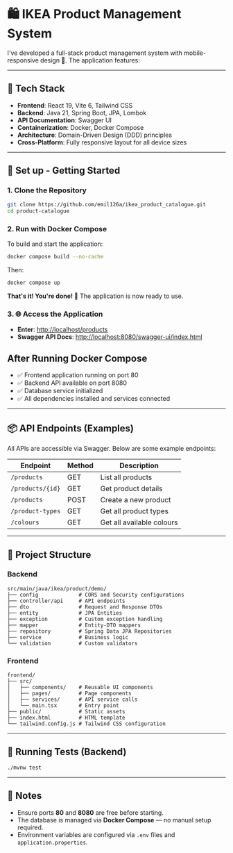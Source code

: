 # 🛍️ IKEA Product Management System

I've developed a full-stack product management system with mobile-responsive design 📱. The application features:

---

## 🧰 Tech Stack

- **Frontend**: React 19, Vite 6, Tailwind CSS
- **Backend**: Java 21, Spring Boot, JPA, Lombok
- **API Documentation**: Swagger UI
- **Containerization**: Docker, Docker Compose
- **Architecture**: Domain-Driven Design (DDD) principles
- **Cross-Platform**: Fully responsive layout for all device sizes 

---

## 🚀 Set up - Getting Started 

### 1. Clone the Repository

```bash
git clone https://github.com/emil126a/ikea_product_catalogue.git
cd product-catalogue
```

### 2. Run with Docker Compose

To build and start the application:

```bash
docker compose build --no-cache
```

Then:

```bash
docker compose up
```

**That's it! You're done! 🎉** The application is now ready to use.

### 3. 🌐 Access the Application
- **Enter**: [http://localhost/products](http://localhost/products)
- **Swagger API Docs**: [http://localhost:8080/swagger-ui/index.html](http://localhost:8080/swagger-ui/index.html)


## After Running Docker Compose

- ✅ Frontend application running on port 80
- ✅ Backend API available on port 8080
- ✅ Database service initialized
- ✅ All dependencies installed and services connected
---

## 📦 API Endpoints (Examples)

All APIs are accessible via Swagger. Below are some example endpoints:

| Endpoint            | Method | Description                 |
|---------------------|--------|-----------------------------|
| `/products`         | GET    | List all products           |
| `/products/{id}`    | GET    | Get product details         |
| `/products`         | POST   | Create a new product        |
| `/product-types`    | GET    | Get all product types       |
| `/colours`          | GET    | Get all available colours   |

---

## 📂 Project Structure

### Backend

```
src/main/java/ikea/product/demo/
├── config             # CORS and Security configurations
├── controller/api     # API endpoints
├── dto                # Request and Response DTOs
├── entity             # JPA Entities
├── exception          # Custom exception handling
├── mapper             # Entity-DTO mappers
├── repository         # Spring Data JPA Repositories
├── service            # Business logic
└── validation         # Custom validators
```

### Frontend

```
frontend/
├── src/
│   ├── components/    # Reusable UI components
│   ├── pages/         # Page components
│   ├── services/      # API service calls
│   └── main.tsx       # Entry point
├── public/            # Static assets
├── index.html         # HTML template
└── tailwind.config.js # Tailwind CSS configuration
```

---

## 🧪 Running Tests (Backend)

```bash
./mvnw test
```

---

## 📌 Notes

- Ensure ports **80** and **8080** are free before starting.
- The database is managed via **Docker Compose** — no manual setup required.
- Environment variables are configured via `.env` files and `application.properties`.